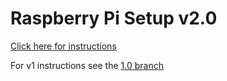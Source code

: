 # Raspberry Pi Setup v2.0

[Click here for instructions](./instructions.md)

For v1 instructions see the [1.0 branch](https://github.com/OpenSourceOV/raspberry-pi-setup/tree/1.0)
